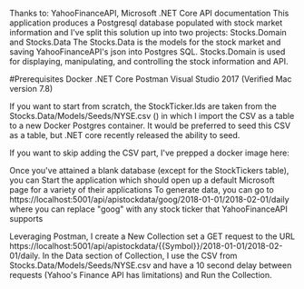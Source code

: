 Thanks to: YahooFinanceAPI, Microsoft .NET Core API documentation
This application produces a Postgresql database populated with stock market information and I've split this solution up into two projects: Stocks.Domain and Stocks.Data
The Stocks.Data is the models for the stock market and saving YahooFinanceAPI's json into Postgres SQL. Stocks.Domain is used for displaying, manipulating, and controlling the stock information and API.

#Prerequisites
Docker
.NET Core
Postman
Visual Studio 2017 (Verified Mac version 7.8)


If you want to start from scratch, the StockTicker.Ids are taken from the Stocks.Data/Models/Seeds/NYSE.csv () in which I import the CSV as a table to a new Docker Postgres container. It would be preferred to seed this CSV as a table, but .NET core recently released the ability to seed.

If you want to skip adding the CSV part, I've prepped a docker image here: 

Once you've attained a blank database (except for the StockTickers table), you can Start the application which should open up a default Microsoft page for a variety of their applications
To generate data, you can go to https://localhost:5001/api/apistockdata/goog/2018-01-01/2018-02-01/daily where you can replace "goog" with any stock ticker that YahooFinanceAPI supports

Leveraging Postman, I create a New Collection set a GET request to the URL https://localhost:5001/api/apistockdata/{{Symbol}}/2018-01-01/2018-02-01/daily. In the Data section of Collection, I use the CSV from Stocks.Data/Models/Seeds/NYSE.csv and have a 10 second delay between requests (Yahoo's Finance API has limitations) and Run the Collection.


